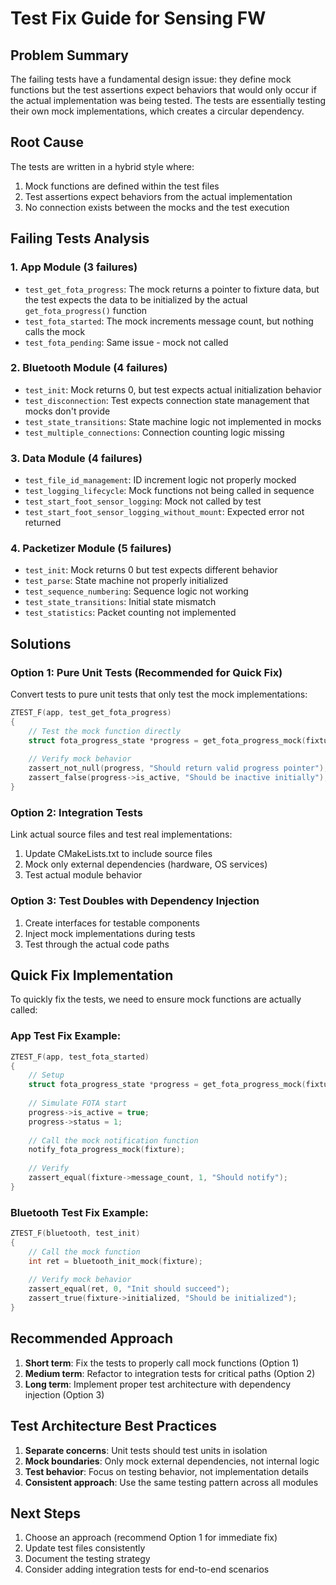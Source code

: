 # Test Fix Guide for Sensing FW

## Problem Summary

The failing tests have a fundamental design issue: they define mock functions but the test assertions expect behaviors that would only occur if the actual implementation was being tested. The tests are essentially testing their own mock implementations, which creates a circular dependency.

## Root Cause

The tests are written in a hybrid style where:
1. Mock functions are defined within the test files
2. Test assertions expect behaviors from the actual implementation
3. No connection exists between the mocks and the test execution

## Failing Tests Analysis

### 1. App Module (3 failures)
- `test_get_fota_progress`: The mock returns a pointer to fixture data, but the test expects the data to be initialized by the actual `get_fota_progress()` function
- `test_fota_started`: The mock increments message count, but nothing calls the mock
- `test_fota_pending`: Same issue - mock not called

### 2. Bluetooth Module (4 failures)  
- `test_init`: Mock returns 0, but test expects actual initialization behavior
- `test_disconnection`: Test expects connection state management that mocks don't provide
- `test_state_transitions`: State machine logic not implemented in mocks
- `test_multiple_connections`: Connection counting logic missing

### 3. Data Module (4 failures)
- `test_file_id_management`: ID increment logic not properly mocked
- `test_logging_lifecycle`: Mock functions not being called in sequence
- `test_start_foot_sensor_logging`: Mock not called by test
- `test_start_foot_sensor_logging_without_mount`: Expected error not returned

### 4. Packetizer Module (5 failures)
- `test_init`: Mock returns 0 but test expects different behavior
- `test_parse`: State machine not properly initialized
- `test_sequence_numbering`: Sequence logic not working
- `test_state_transitions`: Initial state mismatch
- `test_statistics`: Packet counting not implemented

## Solutions

### Option 1: Pure Unit Tests (Recommended for Quick Fix)
Convert tests to pure unit tests that only test the mock implementations:

```cpp
ZTEST_F(app, test_get_fota_progress)
{
    // Test the mock function directly
    struct fota_progress_state *progress = get_fota_progress_mock(fixture);
    
    // Verify mock behavior
    zassert_not_null(progress, "Should return valid progress pointer");
    zassert_false(progress->is_active, "Should be inactive initially");
}
```

### Option 2: Integration Tests
Link actual source files and test real implementations:

1. Update CMakeLists.txt to include source files
2. Mock only external dependencies (hardware, OS services)
3. Test actual module behavior

### Option 3: Test Doubles with Dependency Injection
1. Create interfaces for testable components
2. Inject mock implementations during tests
3. Test through the actual code paths

## Quick Fix Implementation

To quickly fix the tests, we need to ensure mock functions are actually called:

### App Test Fix Example:
```cpp
ZTEST_F(app, test_fota_started)
{
    // Setup
    struct fota_progress_state *progress = get_fota_progress_mock(fixture);
    
    // Simulate FOTA start
    progress->is_active = true;
    progress->status = 1;
    
    // Call the mock notification function
    notify_fota_progress_mock(fixture);
    
    // Verify
    zassert_equal(fixture->message_count, 1, "Should notify");
}
```

### Bluetooth Test Fix Example:
```cpp
ZTEST_F(bluetooth, test_init)
{
    // Call the mock function
    int ret = bluetooth_init_mock(fixture);
    
    // Verify mock behavior
    zassert_equal(ret, 0, "Init should succeed");
    zassert_true(fixture->initialized, "Should be initialized");
}
```

## Recommended Approach

1. **Short term**: Fix the tests to properly call mock functions (Option 1)
2. **Medium term**: Refactor to integration tests for critical paths (Option 2)
3. **Long term**: Implement proper test architecture with dependency injection (Option 3)

## Test Architecture Best Practices

1. **Separate concerns**: Unit tests should test units in isolation
2. **Mock boundaries**: Only mock external dependencies, not internal logic
3. **Test behavior**: Focus on testing behavior, not implementation details
4. **Consistent approach**: Use the same testing pattern across all modules

## Next Steps

1. Choose an approach (recommend Option 1 for immediate fix)
2. Update test files consistently
3. Document the testing strategy
4. Consider adding integration tests for end-to-end scenarios